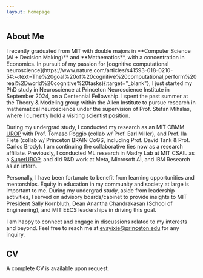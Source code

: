 ```yaml
---
layout: homepage
---
```


<h2 id="about">About Me</h2>
I recently graduated from MIT with double majors in **Computer Science (AI + Decision Making)** and **Mathematics**, with a concentration in Economics. In pursuit of my passion for [cognitive computational neuroscience](https://www.nature.com/articles/s41593-018-0210-5#:~:text=The%20goal%20of%20cognitive%20computational,perform%20real%2Dworld%20cognitive%20tasks){:target="_blank"}, I just started my PhD study in Neuroscience at Princeton Neuroscience Institute in September 2024, on a Centennial Fellowship. I spent the past summer at the Theory & Modeling group within the Allen Institute to pursue research in mathematical neuroscience under the supervision of Prof. Stefan Mihalas, where I currently hold a visiting scientist position.

<!-- I am interested in how population of neurons encodes information and participates in learning, memory, and other cognitive functions. Additionally, I am interested in exploring any low dimensional representations being shared across various tasks and/or organisms. I study this line of work through close collaboration with experimentalists, and keep an eye out for their potential applications in building intelligent systems or understanding neurological disorders. -->

During my undergrad study, I conducted my research as an MIT CBMM [UROP](https://cbmm.mit.edu/about/people/xie) with Prof. Tomaso Poggio (collab w/ Prof. Earl Miller), and Prof. Ila Fiete (collab w/ Princeton BRAIN CoGS, including Prof. David Tank & Prof. Carlos Brody). I am continuing the collaborative ties now as a research affiliate. Previously, I conducted ML research in Madry Lab at MIT CSAIL as a [SuperUROP](https://superurop.mit.edu/scholars/eva-yi-xie/), and did R&D work at Meta, Microsoft AI, and IBM Research as an intern.

Personally, I have been fortunate to benefit from learning opportunities and mentorships. Equity in education in my community and society at large is important to me. During my undergrad study, aside from leadership activities, I served on advisory boards/cabinet to provide insights to MIT President Sally Kornbluth, Dean Anantha Chandrakasan (School of Engineering), and MIT EECS leaderships in driving this goal.

I am happy to connect and engage in discussions related to my interests and beyond. Feel free to reach me at [evayixie@princeton.edu](mailto:evayixie@princeton.edu) for any inquiry. 

<!-- <h2 id="research">Research Interests</h2>
Include but not limited to:
- **Theoretical/Computational Neuroscience:** learning, memory, cognition, population coding, attractor model.
- **Machine Learning:** biologically plausible learning system, AI Alignment and safe deployment. Exploring AI regulation + policy making.
- **NeuroAI:** A combo of both displines, where the brain inspires better learning algorithm, and AI aids our understanding of the brain.

I believe good research needs both the depth and breath of knowledge and understanding. This enables meaningful associations, and thus leads to breakthroughs. So, I am always open to new things :) Before **CompNeuro** and **NeuroAI**, I did research in **Bionics**, **Nuclear Science**, and **Genomics**. -->

<h2 id="cv">CV</h2>
A complete CV is available upon request.
<!-- [Last Updated Oct 27, 2024] See my CV <a href="Yi_Xie_Neuro.pdf" target="_blank">here</a>. -->

<!-- {% include_relative _includes/misc.md %} -->